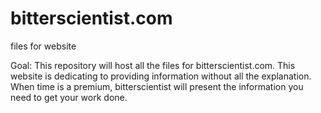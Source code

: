 # bitterscientist.com
files for website

Goal:
This repository will host all the files for bitterscientist.com. This website is dedicating to providing information without all the explanation. 
When time is a premium, bitterscientist will present the information you need to get your work done.

 
